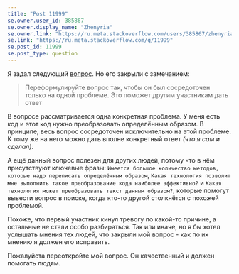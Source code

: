 ```yaml
---
title: "Post 11999"
se.owner.user_id: 385867
se.owner.display_name: "Zhenyria"
se.owner.link: "https://ru.meta.stackoverflow.com/users/385867/zhenyria"
se.link: "https://ru.meta.stackoverflow.com/q/11999"
se.post_id: 11999
se.post_type: question
---
```

<p>Я задал следующий <a href="https://ru.stackoverflow.com/questions/1409089/%D0%9A%D0%B0%D0%BA%D0%B0%D1%8F-%D1%82%D0%B5%D1%85%D0%BD%D0%BE%D0%BB%D0%BE%D0%B3%D0%B8%D1%8F-%D0%BC%D0%BE%D0%B6%D0%B5%D1%82-%D0%BF%D1%80%D0%B5%D0%BE%D0%B1%D1%80%D0%B0%D0%B7%D0%BE%D0%B2%D0%B0%D1%82%D1%8C-%D1%82%D0%B5%D0%BA%D1%81%D1%82-%D0%B4%D0%B0%D0%BD%D0%BD%D1%8B%D0%BC-%D0%BE%D0%B1%D1%80%D0%B0%D0%B7%D0%BE%D0%BC">вопрос</a>. Но его закрыли с замечанием:</p>
<blockquote>
<p>Переформулируйте вопрос так, чтобы он был сосредоточен только на одной проблеме. Это поможет другим участникам дать ответ</p>
</blockquote>
<p>В вопросе рассматривается одна конкретная проблема. У меня есть код и этот код нужно преобразовать определённым образом. В принципе, весь вопрос сосредоточен исключительно на этой проблеме. К тому же на него можно дать вполне конкретный ответ <em>(что я сам и сделал)</em>.</p>
<p>А ещё данный вопрос полезен для других людей, потому что в нём присутствуют ключевые фразы: <code>Имеется большое количество методов, которые надо переписать определённым образом</code>, <code>Какая технология позволит мне выполнить такое преобразование кода наиболее эффективно?</code> и <code>Какая технология может преобразовать текст данным образом?</code>, которые помогут вывести вопрос в поиске, когда кто-то другой столкнётся с похожей проблемой.</p>
<p>Похоже, что первый участник кинул тревогу по какой-то причине, а остальные не стали особо разбираться. Так или иначе, но я бы хотел услышать мнения тех людей, что закрыли мой вопрос - как по их мнению я должен его исправить.</p>
<p>Пожалуйста переоткройте мой вопрос. Он качественный и должен помогать людям.</p>
